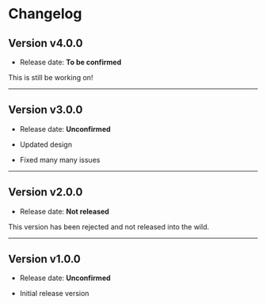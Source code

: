 # Changelog

## Version v4.0.0

* Release date: **To be confirmed**

This is still be working on!

-----

## Version v3.0.0

* Release date: **Unconfirmed**

* Updated design
* Fixed many many issues

-----

## Version v2.0.0

* Release date: **Not released**

This version has been rejected and not released into the wild.

-----

## Version v1.0.0

* Release date: **Unconfirmed**

* Initial release version